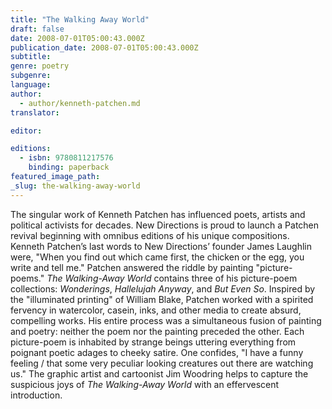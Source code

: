 ```yaml
---
title: "The Walking Away World"
draft: false
date: 2008-07-01T05:00:43.000Z
publication_date: 2008-07-01T05:00:43.000Z
subtitle:
genre: poetry
subgenre:
language:
author:
  - author/kenneth-patchen.md
translator:

editor:

editions:
  - isbn: 9780811217576
    binding: paperback
featured_image_path:
_slug: the-walking-away-world
---
```


The singular work of Kenneth Patchen has influenced poets, artists and political activists for decades. New Directions is proud to launch a Patchen revival beginning with omnibus editions of his unique compositions. Kenneth Patchen’s last words to New Directions’ founder James Laughlin were, "When you find out which came first, the chicken or the egg, you write and tell me." Patchen answered the riddle by painting "picture-poems." _The Walking-Away World_ contains three of his picture-poem collections: _Wonderings_, _Hallelujah Anyway_, and _But Even So_. Inspired by the "illuminated printing" of William Blake, Patchen worked with a spirited fervency in watercolor, casein, inks, and other media to create absurd, compelling works. His entire process was a simultaneous fusion of painting and poetry: neither the poem nor the painting preceded the other. Each picture-poem is inhabited by strange beings uttering everything from poignant poetic adages to cheeky satire. One confides, "I have a funny feeling / that some very peculiar looking creatures out there are watching us." The graphic artist and cartoonist Jim Woodring helps to capture the suspicious joys of _The Walking-Away World_ with an effervescent introduction.


